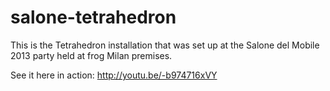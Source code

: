# salone-tetrahedron

This is the Tetrahedron installation that was set up at the Salone del Mobile 2013 party held at frog Milan premises.

See it here in action: http://youtu.be/-b974716xVY
